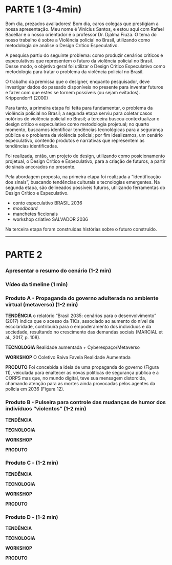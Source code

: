 # PARTE 1 (3-4min)

Bom dia, prezados avaliadores! Bom dia, caros colegas que prestigiam a nossa apresentação. Meu nome é Vinícius Santos, e estou aqui com Rafael Bacellar e o nosso orientador é o professor Dr. Djalma Fiuza. O tema do nosso trabalho é sobre 
a Violência policial no Brasil, utilizando como metodologia de análise o Design Crítico Especulativo.

 A pesquisa partiu do seguinte problema: como produzir cenários críticos e especulativos que representem o futuro da violência policial no Brasil. Desse modo, o objetivo geral foi utilizar o Design Crítico Especulativo como metodologia para tratar o problema da violência policial no Brasil. 
 
 O trabalho da premissa que o designer, enquanto pesquisador, deve investigar dados do passado disponíveis no presente para inventar futuros e fazer com que estes se tornem possíveis (ou sejam evitados).             Krippendorff (2000)

Para tanto, a primeira etapa foi feita para fundamentar, o problema da violência policial no Brasil; a segunda etapa serviu para coletar casos notórios de violência policial no Brasil; a terceira buscou contextualizar o design crítico e especulativo como metodologia projetual; no quarto momento, buscamos identificar tendências tecnológicas para a segurança pública e o problema da violência policial; por fim idealizamos, um cenário especulativo,  contendo produtos e narrativas que representem as tendências identificadas.

Foi realizada, então, um projeto de design, utilizando como posicionamento projetual, o Design Crítico e Especulativo, para a criação de futuros, a partir de sinais ancorados no presente. 

Pela abordagem proposta, na primeira etapa foi realizada a “identificação dos sinais”, buscando tendências culturais e tecnologias emergentes.  Na segunda etapa, são delineados possíveis futuros, utilizando ferramentas do Design Crítico e Especulativo.
- conto especulativo BRASIL 2036
- _moodboard_
- manchetes ficcionais
- workshop criativo SALVADOR 2036

Na terceira etapa foram construidas histórias sobre o futuro construído.

----------

# PARTE 2

### Apresentar o resumo do cenário (1-2 min)


### Vídeo da timeline (1 min)


### Produto A - Propaganda do governo adulterada no ambiente virtual (metaverso) (1-2 min)

**TENDÊNCIA**
o relatório “Brasil 2035: cenários para o desenvolvimento” (2017) indica que o acesso da TICs, associado ao aumento do nível de escolaridade, contribuirá para o empoderamento dos indivíduos e da sociedade, resultando no crescimento das demandas sociais (MARCIAL et al., 2017, p. 108).

**TECNOLOGIA**
Realidade aumentada + Cyberespaço/Metaverso

**WORKSHOP**
O Coletivo
Raiva
Favela
Realidade Aumentada

**PRODUTO**
Foi concebida a ideia de uma propaganda do governo (Figura 11), veiculada para enaltecer as novas políticas de segurança pública e a CORPS mas que, no mundo digital, teve sua mensagem distorcida, chamando atenção para as mortes ainda provocadas pelos agentes da polícia em 2036 (Figura 12).


### Produto B - Pulseira para controle das mudanças de humor dos indivíduos “violentos” (1-2 min)

**TENDÊNCIA**

**TECNOLOGIA**

**WORKSHOP**

**PRODUTO**



### Produto C - (1-2 min)

**TENDÊNCIA**

**TECNOLOGIA**

**WORKSHOP**

**PRODUTO**



### Produto D - (1-2 min)

**TENDÊNCIA**

**TECNOLOGIA**

**WORKSHOP**

**PRODUTO**
